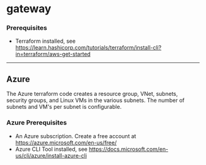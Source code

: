 # gateway #

### Prerequisites ###

* Terraform installed, see https://learn.hashicorp.com/tutorials/terraform/install-cli?in=terraform/aws-get-started  
- - -  
## Azure ##

The Azure terraform code creates a resource group, VNet, subnets, security groups, and Linux VMs in the various subnets. The number of subnets and VM's per subnet is configurable.

### Azure Prerequisites ###
* An Azure subscription. Create a free account at https://azure.microsoft.com/en-us/free/
* Azure CLI Tool installed, see https://docs.microsoft.com/en-us/cli/azure/install-azure-cli
